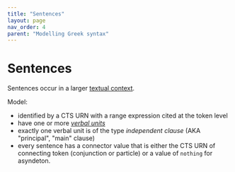 ```yaml
---
title: "Sentences"
layout: page
nav_order: 4
parent: "Modelling Greek syntax"
---
```



# Sentences

Sentences occur in a larger [textual context](../texts/).

Model:

- identified by a CTS URN with a range expression cited at the token level
- have one or more *[verbal units](../verbal_units/)*
- exactly one verbal unit is of the type *independent clause* (AKA "principal", "main" clause)
- every sentence has a connector value that is either the CTS URN of connecting token (conjunction or particle) or a value of `nothing` for asyndeton.